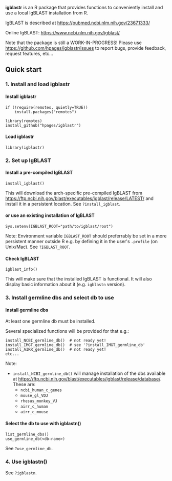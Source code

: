 **igblastr** is an R package that provides functions to conveniently install
and use a local IgBLAST installation from R.

IgBLAST is described at https://pubmed.ncbi.nlm.nih.gov/23671333/

Online IgBLAST: https://www.ncbi.nlm.nih.gov/igblast/

Note that the package is still a WORK-IN-PROGRESS! Please use
https://github.com/hpages/igblastr/issues to report bugs, provide
feedback, request features, etc...


## Quick start


### 1. Install and load igblastr

#### Install igblastr

    if (!require(remotes, quietly=TRUE))
        install.packages("remotes")

    library(remotes)
    install_github("hpages/igblastr")

#### Load igblastr

    library(igblastr)


### 2. Set up IgBLAST

#### Install a pre-compiled IgBLAST

    install_igblast()

This will download the arch-specific pre-compiled IgBLAST from
https://ftp.ncbi.nih.gov/blast/executables/igblast/release/LATEST/
and install it in a persistent location. See `?install_igblast`.

#### or use an existing installation of IgBLAST

    Sys.setenv(IGBLAST_ROOT="path/to/igblast/root")

Note: Environment variable `IGBLAST_ROOT` should preferrably be set
in a more persistent manner outside R e.g. by defining it in the
user's `.profile` (on Unix/Mac). See `?IGBLAST_ROOT`.

#### Check IgBLAST

    igblast_info()

This will make sure that the installed IgBLAST is functional. It will
also display basic information about it (e.g. `igblastn` version).


### 3. Install germline dbs and select db to use

#### Install germline dbs

At least one germline db must be installed.

Several specialized functions will be provided for that e.g.:

    install_NCBI_germline_db()  # not ready yet!
    install_IMGT_germline_db()  # see '?install_IMGT_germline_db'
    install_AIRR_germline_db()  # not ready yet!
    etc...

Note:

- `install_NCBI_germline_db()` will manage installation of the dbs available
  at https://ftp.ncbi.nih.gov/blast/executables/igblast/release/database/.
  These are:
  - `ncbi_human_c_genes`
  - `mouse_gl_VDJ`
  - `rhesus_monkey_VJ`
  - `airr_c_human`
  - `airr_c_mouse`

#### Select the db to use with igblastn()

    list_germline_dbs()
    use_germline_db(<db-name>)

See `?use_germline_db`.


### 4. Use igblastn()

See `?igblastn`.

